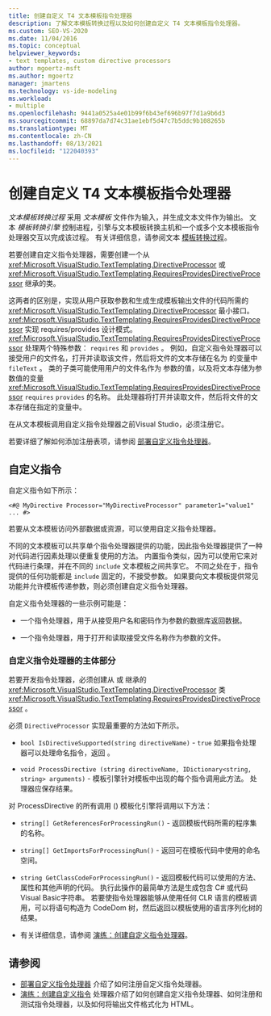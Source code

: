 ```yaml
---
title: 创建自定义 T4 文本模板指令处理器
description: 了解文本模板转换过程以及如何创建自定义 T4 文本模板指令处理器。
ms.custom: SEO-VS-2020
ms.date: 11/04/2016
ms.topic: conceptual
helpviewer_keywords:
- text templates, custom directive processors
author: mgoertz-msft
ms.author: mgoertz
manager: jmartens
ms.technology: vs-ide-modeling
ms.workload:
- multiple
ms.openlocfilehash: 9441a0525a4e01b99f6b43ef696b97f7d1a9b6d3
ms.sourcegitcommit: 68897da7d74c31ae1ebf5d47c7b5ddc9b108265b
ms.translationtype: MT
ms.contentlocale: zh-CN
ms.lasthandoff: 08/13/2021
ms.locfileid: "122040393"
---
```

# <a name="create-custom-t4-text-template-directive-processors"></a>创建自定义 T4 文本模板指令处理器

*文本模板转换过程* 采用 *文本模板* 文件作为输入，并生成文本文件作为输出。 文本 *模板转换引擎* 控制进程，引擎与文本模板转换主机和一个或多个文本模板指令处理器交互以完成该过程。  有关详细信息，请参阅文本 [模板转换过程](../modeling/the-text-template-transformation-process.md)。

若要创建自定义指令处理器，需要创建一个从 <xref:Microsoft.VisualStudio.TextTemplating.DirectiveProcessor> 或 <xref:Microsoft.VisualStudio.TextTemplating.RequiresProvidesDirectiveProcessor> 继承的类。

这两者的区别是，实现从用户获取参数和生成生成模板输出文件的代码所需的 <xref:Microsoft.VisualStudio.TextTemplating.DirectiveProcessor> 最小接口。 <xref:Microsoft.VisualStudio.TextTemplating.RequiresProvidesDirectiveProcessor> 实现 requires/provides 设计模式。 <xref:Microsoft.VisualStudio.TextTemplating.RequiresProvidesDirectiveProcessor> 处理两个特殊参数： `requires` 和 `provides` 。  例如，自定义指令处理器可以接受用户的文件名，打开并读取该文件，然后将文件的文本存储在名为 的变量中 `fileText` 。 类的子类可能使用用户的文件名作为 参数的值，以及将文本存储为参数值的变量 <xref:Microsoft.VisualStudio.TextTemplating.RequiresProvidesDirectiveProcessor> `requires` `provides` 的名称。 此处理器将打开并读取文件，然后将文件的文本存储在指定的变量中。

在从文本模板调用自定义指令处理器之前Visual Studio，必须注册它。

若要详细了解如何添加注册表项，请参阅 [部署自定义指令处理器](../modeling/deploying-a-custom-directive-processor.md)。

## <a name="custom-directives"></a>自定义指令

自定义指令如下所示：

`<#@ MyDirective Processor="MyDirectiveProcessor" parameter1="value1" ... #>`

若要从文本模板访问外部数据或资源，可以使用自定义指令处理器。

不同的文本模板可以共享单个指令处理器提供的功能，因此指令处理器提供了一种对代码进行因素处理以便重复使用的方法。 内置指令类似，因为可以使用它来对代码进行条理，并在不同的 `include` 文本模板之间共享它。 不同之处在于，指令提供的任何功能都是 `include` 固定的，不接受参数。 如果要向文本模板提供常见功能并允许模板传递参数，则必须创建自定义指令处理器。

自定义指令处理器的一些示例可能是：

- 一个指令处理器，用于从接受用户名和密码作为参数的数据库返回数据。

- 一个指令处理器，用于打开和读取接受文件名称作为参数的文件。

### <a name="principal-parts-of-a-custom-directive-processor"></a>自定义指令处理器的主体部分

若要开发指令处理器，必须创建从 或 继承的 <xref:Microsoft.VisualStudio.TextTemplating.DirectiveProcessor> 类 <xref:Microsoft.VisualStudio.TextTemplating.RequiresProvidesDirectiveProcessor> 。

必须 `DirectiveProcessor` 实现最重要的方法如下所示。

- `bool IsDirectiveSupported(string directiveName)` - `true` 如果指令处理器可以处理命名指令，返回 。

- `void ProcessDirective (string directiveName, IDictionary<string, string> arguments)` - 模板引擎针对模板中出现的每个指令调用此方法。 处理器应保存结果。

对 ProcessDirective 的所有调用 () 模板化引擎将调用以下方法：

- `string[] GetReferencesForProcessingRun()` - 返回模板代码所需的程序集的名称。

- `string[] GetImportsForProcessingRun()` - 返回可在模板代码中使用的命名空间。

- `string GetClassCodeForProcessingRun()` - 返回模板代码可以使用的方法、属性和其他声明的代码。 执行此操作的最简单方法是生成包含 C# 或代码Visual Basic字符串。 若要使指令处理器能够从使用任何 CLR 语言的模板调用，可以将语句构造为 CodeDom 树，然后返回以模板使用的语言序列化树的结果。

- 有关详细信息，请参阅 [演练：创建自定义指令处理器](../modeling/walkthrough-creating-a-custom-directive-processor.md)。

## <a name="see-also"></a>请参阅

- [部署自定义指令处理器](../modeling/deploying-a-custom-directive-processor.md) 介绍了如何注册自定义指令处理器。
- [演练：创建自定义指令](../modeling/walkthrough-creating-a-custom-directive-processor.md) 处理器介绍了如何创建自定义指令处理器、如何注册和测试指令处理器，以及如何将输出文件格式化为 HTML。
